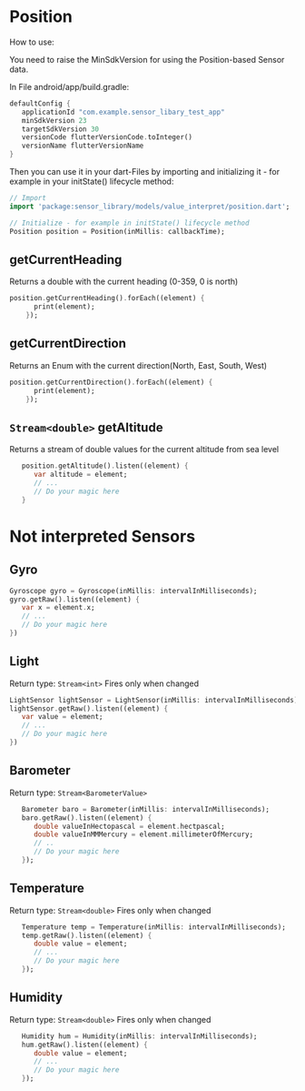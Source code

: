 <!-- 
This README describes the package. If you publish this package to pub.dev,
this README's contents appear on the landing page for your package.

For information about how to write a good package README, see the guide for
[writing package pages](https://dart.dev/guides/libraries/writing-package-pages). 

For general information about developing packages, see the Dart guide for
[creating packages](https://dart.dev/guides/libraries/create-library-packages)
and the Flutter guide for
[developing packages and plugins](https://flutter.dev/developing-packages). 
-->
# Position

How to use:

You need to raise the MinSdkVersion for using the Position-based Sensor data.

In File android/app/build.gradle:
```dart
defaultConfig {
   applicationId "com.example.sensor_libary_test_app"
   minSdkVersion 23
   targetSdkVersion 30
   versionCode flutterVersionCode.toInteger()
   versionName flutterVersionName
}
```
Then you can use it in your dart-Files by importing and initializing it - for example in your initState() lifecycle method:
```dart
// Import
import 'package:sensor_library/models/value_interpret/position.dart';

// Initialize - for example in initState() lifecycle method
Position position = Position(inMillis: callbackTime);

```

## getCurrentHeading

Returns a double with the current heading (0-359, 0 is north)

```dart
position.getCurrentHeading().forEach((element) {
      print(element);
    });
```

## getCurrentDirection

Returns an Enum with the current direction(North, East, South, West)

```dart
position.getCurrentDirection().forEach((element) {
      print(element);
    });
```

## ```Stream<double>``` getAltitude

Returns a stream of double values for the current altitude from sea level

```dart
   position.getAltitude().listen((element) {
      var altitude = element;
      // ...
      // Do your magic here
   }
```

# Not interpreted Sensors

## Gyro

```dart
Gyroscope gyro = Gyroscope(inMillis: intervalInMilliseconds);
gyro.getRaw().listen((element) {
   var x = element.x;
   // ...
   // Do your magic here
})
```

## Light

Return type: ```Stream<int>```
Fires only when changed

```dart
LightSensor lightSensor = LightSensor(inMillis: intervalInMilliseconds);
lightSensor.getRaw().listen((element) {
   var value = element;
   // ...
   // Do your magic here
})
```

## Barometer

Return type: ```Stream<BarometerValue>```

```dart
   Barometer baro = Barometer(inMillis: intervalInMilliseconds);
   baro.getRaw().listen((element) {
      double valueInHectopascal = element.hectpascal;
      double valueInMMMercury = element.millimeterOfMercury;
      // ..
      // Do your magic here
   });
```

## Temperature

Return type: ```Stream<double>```
Fires only when changed

```dart
   Temperature temp = Temperature(inMillis: intervalInMilliseconds);
   temp.getRaw().listen((element) {
      double value = element;
      // ...
      // Do your magic here
   });
```

## Humidity

Return type: ```Stream<double>```
Fires only when changed

```dart
   Humidity hum = Humidity(inMillis: intervalInMilliseconds);
   hum.getRaw().listen((element) {
      double value = element;
      // ...
      // Do your magic here
   });
```
